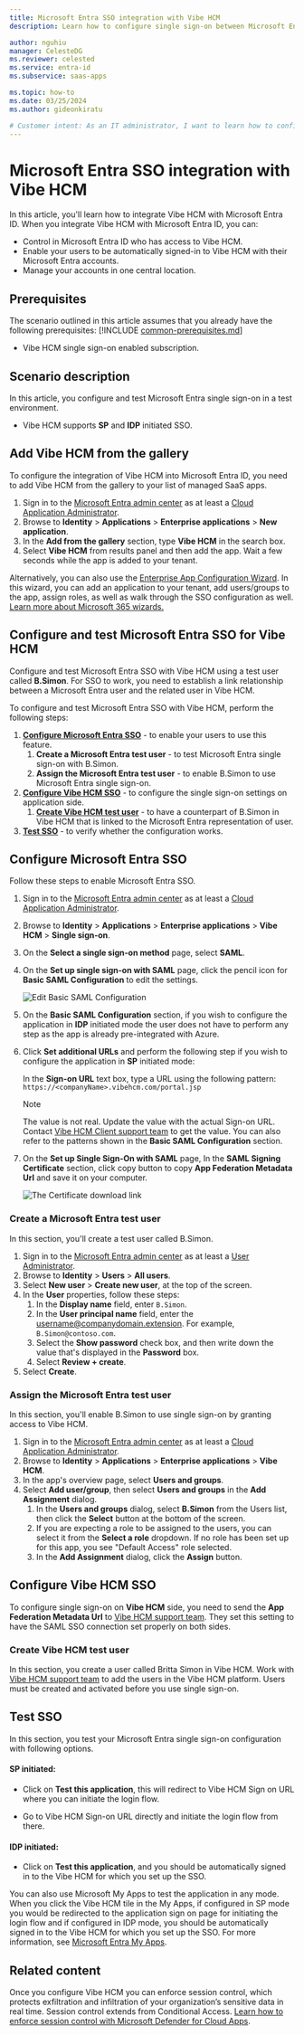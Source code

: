 ```yaml
---
title: Microsoft Entra SSO integration with Vibe HCM
description: Learn how to configure single sign-on between Microsoft Entra ID and Vibe HCM.

author: nguhiu
manager: CelesteDG
ms.reviewer: celested
ms.service: entra-id
ms.subservice: saas-apps

ms.topic: how-to
ms.date: 03/25/2024
ms.author: gideonkiratu

# Customer intent: As an IT administrator, I want to learn how to configure single sign-on between Microsoft Entra ID and Vibe HCM so that I can control who has access to Vibe HCM, enable automatic sign-in with Microsoft Entra accounts, and manage my accounts in one central location.
---
```

# Microsoft Entra SSO integration with Vibe HCM

In this article,  you'll learn how to integrate Vibe HCM with Microsoft Entra ID. When you integrate Vibe HCM with Microsoft Entra ID, you can:

* Control in Microsoft Entra ID who has access to Vibe HCM.
* Enable your users to be automatically signed-in to Vibe HCM with their Microsoft Entra accounts.
* Manage your accounts in one central location.

## Prerequisites
The scenario outlined in this article assumes that you already have the following prerequisites:
[!INCLUDE [common-prerequisites.md](~/identity/saas-apps/includes/common-prerequisites.md)]
* Vibe HCM single sign-on enabled subscription.

## Scenario description

In this article,  you configure and test Microsoft Entra single sign-on in a test environment.

* Vibe HCM supports **SP** and **IDP** initiated SSO.

## Add Vibe HCM from the gallery

To configure the integration of Vibe HCM into Microsoft Entra ID, you need to add Vibe HCM from the gallery to your list of managed SaaS apps.

1. Sign in to the [Microsoft Entra admin center](https://entra.microsoft.com) as at least a [Cloud Application Administrator](~/identity/role-based-access-control/permissions-reference.md#cloud-application-administrator).
1. Browse to **Identity** > **Applications** > **Enterprise applications** > **New application**.
1. In the **Add from the gallery** section, type **Vibe HCM** in the search box.
1. Select **Vibe HCM** from results panel and then add the app. Wait a few seconds while the app is added to your tenant.

 Alternatively, you can also use the [Enterprise App Configuration Wizard](https://portal.office.com/AdminPortal/home?Q=Docs#/azureadappintegration). In this wizard, you can add an application to your tenant, add users/groups to the app, assign roles, as well as walk through the SSO configuration as well. [Learn more about Microsoft 365 wizards.](/microsoft-365/admin/misc/azure-ad-setup-guides)

<a name='configure-and-test-azure-ad-sso-for-vibe-hcm'></a>

## Configure and test Microsoft Entra SSO for Vibe HCM

Configure and test Microsoft Entra SSO with Vibe HCM using a test user called **B.Simon**. For SSO to work, you need to establish a link relationship between a Microsoft Entra user and the related user in Vibe HCM.

To configure and test Microsoft Entra SSO with Vibe HCM, perform the following steps:

1. **[Configure Microsoft Entra SSO](#configure-azure-ad-sso)** - to enable your users to use this feature.
    1. **Create a Microsoft Entra test user** - to test Microsoft Entra single sign-on with B.Simon.
    1. **Assign the Microsoft Entra test user** - to enable B.Simon to use Microsoft Entra single sign-on.
1. **[Configure Vibe HCM SSO](#configure-vibe-hcm-sso)** - to configure the single sign-on settings on application side.
    1. **[Create Vibe HCM test user](#create-vibe-hcm-test-user)** - to have a counterpart of B.Simon in Vibe HCM that is linked to the Microsoft Entra representation of user.
1. **[Test SSO](#test-sso)** - to verify whether the configuration works.

<a name='configure-azure-ad-sso'></a>

## Configure Microsoft Entra SSO

Follow these steps to enable Microsoft Entra SSO.

1. Sign in to the [Microsoft Entra admin center](https://entra.microsoft.com) as at least a [Cloud Application Administrator](~/identity/role-based-access-control/permissions-reference.md#cloud-application-administrator).
1. Browse to **Identity** > **Applications** > **Enterprise applications** > **Vibe HCM** > **Single sign-on**.
1. On the **Select a single sign-on method** page, select **SAML**.
1. On the **Set up single sign-on with SAML** page, click the pencil icon for **Basic SAML Configuration** to edit the settings.

   ![Edit Basic SAML Configuration](common/edit-urls.png)

1. On the **Basic SAML Configuration** section, if you wish to configure the application in **IDP** initiated mode the user does not have to perform any step as the app is already pre-integrated with Azure.

5. Click **Set additional URLs** and perform the following step if you wish to configure the application in **SP** initiated mode:

    In the **Sign-on URL** text box, type a URL using the following pattern:
    `https://<companyName>.vibehcm.com/portal.jsp`

    > [!NOTE]
	> The value is not real. Update the value with the actual Sign-on URL. Contact [Vibe HCM Client support team](mailto:support@vibehcm.com) to get the value. You can also refer to the patterns shown in the **Basic SAML Configuration** section.

6. On the **Set up Single Sign-On with SAML** page, In the **SAML Signing Certificate** section, click copy button to copy **App Federation Metadata Url** and save it on your computer.

	![The Certificate download link](common/copy-metadataurl.png)

<a name='create-an-azure-ad-test-user'></a>

### Create a Microsoft Entra test user 

In this section, you'll create a test user called B.Simon.

1. Sign in to the [Microsoft Entra admin center](https://entra.microsoft.com) as at least a [User Administrator](~/identity/role-based-access-control/permissions-reference.md#user-administrator).
1. Browse to **Identity** > **Users** > **All users**.
1. Select **New user** > **Create new user**, at the top of the screen.
1. In the **User** properties, follow these steps:
   1. In the **Display name** field, enter `B.Simon`.  
   1. In the **User principal name** field, enter the username@companydomain.extension. For example, `B.Simon@contoso.com`.
   1. Select the **Show password** check box, and then write down the value that's displayed in the **Password** box.
   1. Select **Review + create**.
1. Select **Create**.

<a name='assign-the-azure-ad-test-user'></a>

### Assign the Microsoft Entra test user

In this section, you'll enable B.Simon to use single sign-on by granting access to Vibe HCM.

1. Sign in to the [Microsoft Entra admin center](https://entra.microsoft.com) as at least a [Cloud Application Administrator](~/identity/role-based-access-control/permissions-reference.md#cloud-application-administrator).
1. Browse to **Identity** > **Applications** > **Enterprise applications** > **Vibe HCM**.
1. In the app's overview page, select **Users and groups**.
1. Select **Add user/group**, then select **Users and groups** in the **Add Assignment** dialog.
   1. In the **Users and groups** dialog, select **B.Simon** from the Users list, then click the **Select** button at the bottom of the screen.
   1. If you are expecting a role to be assigned to the users, you can select it from the **Select a role** dropdown. If no role has been set up for this app, you see "Default Access" role selected.
   1. In the **Add Assignment** dialog, click the **Assign** button.

## Configure Vibe HCM SSO

To configure single sign-on on **Vibe HCM** side, you need to send the **App Federation Metadata Url** to [Vibe HCM support team](mailto:support@vibehcm.com). They set this setting to have the SAML SSO connection set properly on both sides.

### Create Vibe HCM test user

In this section, you create a user called Britta Simon in Vibe HCM. Work with [Vibe HCM support team](mailto:support@vibehcm.com) to add the users in the Vibe HCM platform. Users must be created and activated before you use single sign-on.

## Test SSO

In this section, you test your Microsoft Entra single sign-on configuration with following options. 

#### SP initiated:

* Click on **Test this application**, this will redirect to Vibe HCM Sign on URL where you can initiate the login flow.  

* Go to Vibe HCM Sign-on URL directly and initiate the login flow from there.

#### IDP initiated:

* Click on **Test this application**, and you should be automatically signed in to the Vibe HCM for which you set up the SSO. 

You can also use Microsoft My Apps to test the application in any mode. When you click the Vibe HCM tile in the My Apps, if configured in SP mode you would be redirected to the application sign on page for initiating the login flow and if configured in IDP mode, you should be automatically signed in to the Vibe HCM for which you set up the SSO. For more information, see [Microsoft Entra My Apps](/azure/active-directory/manage-apps/end-user-experiences#azure-ad-my-apps).

## Related content

Once you configure Vibe HCM you can enforce session control, which protects exfiltration and infiltration of your organization’s sensitive data in real time. Session control extends from Conditional Access. [Learn how to enforce session control with Microsoft Defender for Cloud Apps](/cloud-app-security/proxy-deployment-aad).
